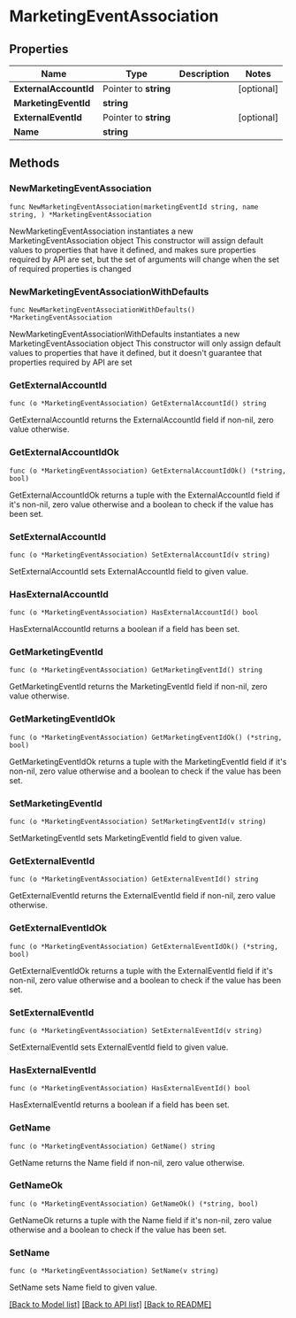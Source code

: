 # MarketingEventAssociation

## Properties

Name | Type | Description | Notes
------------ | ------------- | ------------- | -------------
**ExternalAccountId** | Pointer to **string** |  | [optional] 
**MarketingEventId** | **string** |  | 
**ExternalEventId** | Pointer to **string** |  | [optional] 
**Name** | **string** |  | 

## Methods

### NewMarketingEventAssociation

`func NewMarketingEventAssociation(marketingEventId string, name string, ) *MarketingEventAssociation`

NewMarketingEventAssociation instantiates a new MarketingEventAssociation object
This constructor will assign default values to properties that have it defined,
and makes sure properties required by API are set, but the set of arguments
will change when the set of required properties is changed

### NewMarketingEventAssociationWithDefaults

`func NewMarketingEventAssociationWithDefaults() *MarketingEventAssociation`

NewMarketingEventAssociationWithDefaults instantiates a new MarketingEventAssociation object
This constructor will only assign default values to properties that have it defined,
but it doesn't guarantee that properties required by API are set

### GetExternalAccountId

`func (o *MarketingEventAssociation) GetExternalAccountId() string`

GetExternalAccountId returns the ExternalAccountId field if non-nil, zero value otherwise.

### GetExternalAccountIdOk

`func (o *MarketingEventAssociation) GetExternalAccountIdOk() (*string, bool)`

GetExternalAccountIdOk returns a tuple with the ExternalAccountId field if it's non-nil, zero value otherwise
and a boolean to check if the value has been set.

### SetExternalAccountId

`func (o *MarketingEventAssociation) SetExternalAccountId(v string)`

SetExternalAccountId sets ExternalAccountId field to given value.

### HasExternalAccountId

`func (o *MarketingEventAssociation) HasExternalAccountId() bool`

HasExternalAccountId returns a boolean if a field has been set.

### GetMarketingEventId

`func (o *MarketingEventAssociation) GetMarketingEventId() string`

GetMarketingEventId returns the MarketingEventId field if non-nil, zero value otherwise.

### GetMarketingEventIdOk

`func (o *MarketingEventAssociation) GetMarketingEventIdOk() (*string, bool)`

GetMarketingEventIdOk returns a tuple with the MarketingEventId field if it's non-nil, zero value otherwise
and a boolean to check if the value has been set.

### SetMarketingEventId

`func (o *MarketingEventAssociation) SetMarketingEventId(v string)`

SetMarketingEventId sets MarketingEventId field to given value.


### GetExternalEventId

`func (o *MarketingEventAssociation) GetExternalEventId() string`

GetExternalEventId returns the ExternalEventId field if non-nil, zero value otherwise.

### GetExternalEventIdOk

`func (o *MarketingEventAssociation) GetExternalEventIdOk() (*string, bool)`

GetExternalEventIdOk returns a tuple with the ExternalEventId field if it's non-nil, zero value otherwise
and a boolean to check if the value has been set.

### SetExternalEventId

`func (o *MarketingEventAssociation) SetExternalEventId(v string)`

SetExternalEventId sets ExternalEventId field to given value.

### HasExternalEventId

`func (o *MarketingEventAssociation) HasExternalEventId() bool`

HasExternalEventId returns a boolean if a field has been set.

### GetName

`func (o *MarketingEventAssociation) GetName() string`

GetName returns the Name field if non-nil, zero value otherwise.

### GetNameOk

`func (o *MarketingEventAssociation) GetNameOk() (*string, bool)`

GetNameOk returns a tuple with the Name field if it's non-nil, zero value otherwise
and a boolean to check if the value has been set.

### SetName

`func (o *MarketingEventAssociation) SetName(v string)`

SetName sets Name field to given value.



[[Back to Model list]](../README.md#documentation-for-models) [[Back to API list]](../README.md#documentation-for-api-endpoints) [[Back to README]](../README.md)


